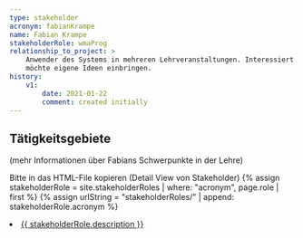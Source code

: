 ```yaml
---
type: stakeholder
acronym: fabianKrampe
name: Fabian Krampe
stakeholderRole: wmaProg
relationship_to_project: >
    Anwender des Systems in mehreren Lehrveranstaltungen. Interessiert an sinnvoller Weiterentwicklung, 
    möchte eigene Ideen einbringen. 
history:
    v1:
        date: 2021-01-22
        comment: created initially
---
```


## Tätigkeitsgebiete 

(mehr Informationen über Fabians Schwerpunkte in der Lehre)


Bitte in das HTML-File kopieren (Detail View von Stakeholder)
{% assign stakeholderRole = site.stakeholderRoles | where: "acronym", page.role | first %}
{% assign urlString = "stakeholderRoles/" | append: stakeholderRole.acronym %}
<li ><a href="{{ site.url }}{{ urlString | relative_url }}">{{ stakeholderRole.description }}</a></li>